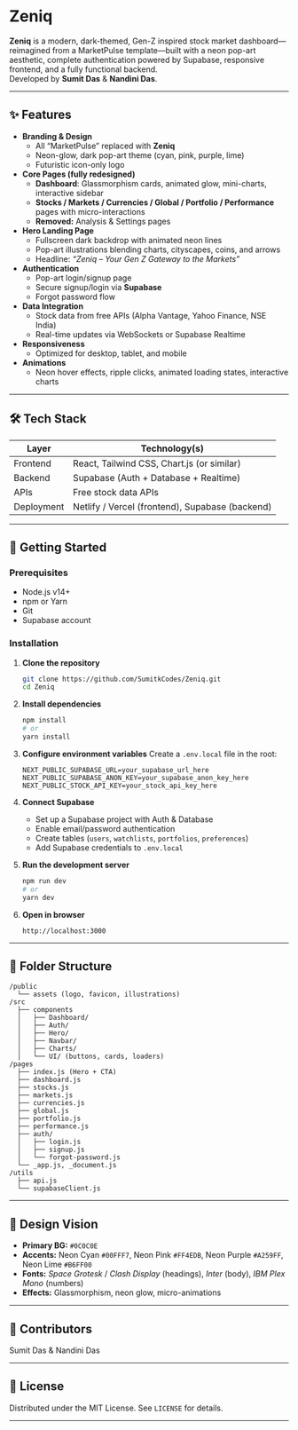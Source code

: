 
# Zeniq

**Zeniq** is a modern, dark-themed, Gen-Z inspired stock market dashboard—reimagined from a MarketPulse template—built with a neon pop-art aesthetic, complete authentication powered by Supabase, responsive frontend, and a fully functional backend.  
Developed by **Sumit Das** & **Nandini Das**.

---

## ✨ Features

- **Branding & Design**
  - All “MarketPulse” replaced with **Zeniq**
  - Neon-glow, dark pop-art theme (cyan, pink, purple, lime)
  - Futuristic icon-only logo
- **Core Pages (fully redesigned)**
  - **Dashboard**: Glassmorphism cards, animated glow, mini-charts, interactive sidebar
  - **Stocks / Markets / Currencies / Global / Portfolio / Performance** pages with micro-interactions
  - **Removed:** Analysis & Settings pages
- **Hero Landing Page**
  - Fullscreen dark backdrop with animated neon lines
  - Pop-art illustrations blending charts, cityscapes, coins, and arrows
  - Headline: *“Zeniq – Your Gen Z Gateway to the Markets”*
- **Authentication**
  - Pop-art login/signup page
  - Secure signup/login via **Supabase**
  - Forgot password flow
- **Data Integration**
  - Stock data from free APIs (Alpha Vantage, Yahoo Finance, NSE India)
  - Real-time updates via WebSockets or Supabase Realtime
- **Responsiveness**
  - Optimized for desktop, tablet, and mobile
- **Animations**
  - Neon hover effects, ripple clicks, animated loading states, interactive charts

---

## 🛠 Tech Stack

| Layer       | Technology(s)                               |
|-------------|---------------------------------------------|
| Frontend    | React, Tailwind CSS, Chart.js (or similar)   |
| Backend     | Supabase (Auth + Database + Realtime)        |
| APIs        | Free stock data APIs                         |
| Deployment  | Netlify / Vercel (frontend), Supabase (backend) |

---

## 🚀 Getting Started

### Prerequisites
- Node.js v14+
- npm or Yarn
- Git
- Supabase account

### Installation

1. **Clone the repository**
   ```bash
   git clone https://github.com/SumitkCodes/Zeniq.git
   cd Zeniq
    ```
2. **Install dependencies**

   ```bash
   npm install
   # or
   yarn install
   ```

3. **Configure environment variables**
   Create a `.env.local` file in the root:

   ```env
   NEXT_PUBLIC_SUPABASE_URL=your_supabase_url_here
   NEXT_PUBLIC_SUPABASE_ANON_KEY=your_supabase_anon_key_here
   NEXT_PUBLIC_STOCK_API_KEY=your_stock_api_key_here
   ```

4. **Connect Supabase**

   * Set up a Supabase project with Auth & Database
   * Enable email/password authentication
   * Create tables (`users`, `watchlists`, `portfolios`, `preferences`)
   * Add Supabase credentials to `.env.local`

5. **Run the development server**

   ```bash
   npm run dev
   # or
   yarn dev
   ```

6. **Open in browser**

   ```
   http://localhost:3000
   ```

---

## 📂 Folder Structure

```
/public
  └── assets (logo, favicon, illustrations)
/src
  ├── components
  │   ├── Dashboard/
  │   ├── Auth/
  │   ├── Hero/
  │   ├── Navbar/
  │   ├── Charts/
  │   └── UI/ (buttons, cards, loaders)
/pages
  ├── index.js (Hero + CTA)
  ├── dashboard.js
  ├── stocks.js
  ├── markets.js
  ├── currencies.js
  ├── global.js
  ├── portfolio.js
  ├── performance.js
  ├── auth/
  │   ├── login.js
  │   ├── signup.js
  │   └── forgot-password.js
  └── _app.js, _document.js
/utils
  ├── api.js
  └── supabaseClient.js
```

---

## 🎨 Design Vision

* **Primary BG:** `#0C0C0E`
* **Accents:** Neon Cyan `#00FFF7`, Neon Pink `#FF4EDB`, Neon Purple `#A259FF`, Neon Lime `#B6FF00`
* **Fonts:** *Space Grotesk* / *Clash Display* (headings), *Inter* (body), *IBM Plex Mono* (numbers)
* **Effects:** Glassmorphism, neon glow, micro-animations

---

## 👥 Contributors
Sumit Das & Nandini Das

---

## 📜 License

Distributed under the MIT License. See `LICENSE` for details.

---

